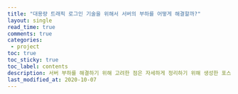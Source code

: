 ```yaml
---
title: "대용량 트래픽 로그인 기술을 위해서 서버의 부하를 어떻게 해결할까?"    
layout: single    
read_time: true    
comments: true   
categories: 
 - project  
toc: true    
toc_sticky: true    
toc_label: contents    
description: 서버 부하를 해결하기 위해 고려한 점은 자세하게 정리하기 위해 생성한 포스팅  
last_modified_at: 2020-10-07 
---
```







